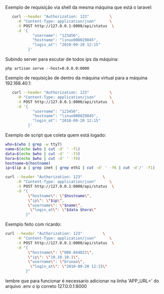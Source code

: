 Exemplo de requisição via shell da mesma máquina que está o laravel:

```sh
   curl --header "Authorization: 123"         \
     -H "Content-Type: application/json"      \
     -X POST http://127.0.0.1:8000/api/status  \
     -d '{
            "username": "123456",
            "hostname": "linux008029845",
            "login_at": "2010-09-20 12:15"
          }'              
```

Subindo server para escutar de todos ips da máquina:

    php artisan serve --host=0.0.0.0:8000

Exemplo de requisição de dentro da máquina virtual para a máquina 192.168.40.1:

```sh
   curl --header "Authorization: 123"         \
     -H "Content-Type: application/json"      \
     -X POST http://127.0.0.1:8000/api/status  \
     -d '{
            "username": "123456",
            "hostname": "linux008029845",
            "login_at": "2010-09-20 12:15"
          }'              
```
Exemplo de script que coleta quem está logado:

```sh
who=$(who | grep -w tty7)
name=$(echo $who | cut -d' ' -f1)
data=$(echo $who | cut -d' ' -f3)
hora=$(echo $who | cut -d' ' -f4)
hostname=$(hostname)
ip=$(ip a | grep inet | grep eth1 | cut -d' ' -f6 | cut -d'/' -f1)

curl --header "Authorization: 123"         \
     -H "Content-Type: application/json"      \
     -X POST http://127.0.0.1:8000/api/status  \
     -d "{
          \"hostname\": \"$hostname\",
          \"ip\": \"$ip\",
          \"username\": \"$name\",
           \"login_at\": \"$data $hora\"
         }"
```

Exemplo feito com ricardo:
```sh
curl --header "Authorization: 123"         \
     -H "Content-Type: application/json"      \
     -X POST http://127.0.0.1:8000/api/status  \
     -d "{
          \"hostname\": \"008.044821\",
          \"ip\": \"10.10.10.1\",
          \"username\": \"brunao\",
           \"login_at\": \"2010-09-20 12:15\"
         }"
```

lembre que para funcionar é necessario adicionar na linha 'APP_URL=' do arquivo .env o ip correto 127.0.0.1:8000
